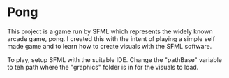 # Pong

This project is a game run by SFML which represents the widely known arcade game, pong. I created this with the intent of playing a simple self made game and to learn how to create visuals with the SFML software.

To play, setup SFML with the suitable IDE. Change the "pathBase" variable to teh path where the "graphics" folder is in for the visuals to load.
